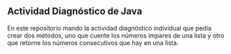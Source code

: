 ## Actividad Diagnóstico de Java

En este repositorio mando la actividad diagnóstico individual que pedía crear dos métodos, uno que cuente los números impares de una lista y otro que retorne los números consecutivos que hay en una lista.

